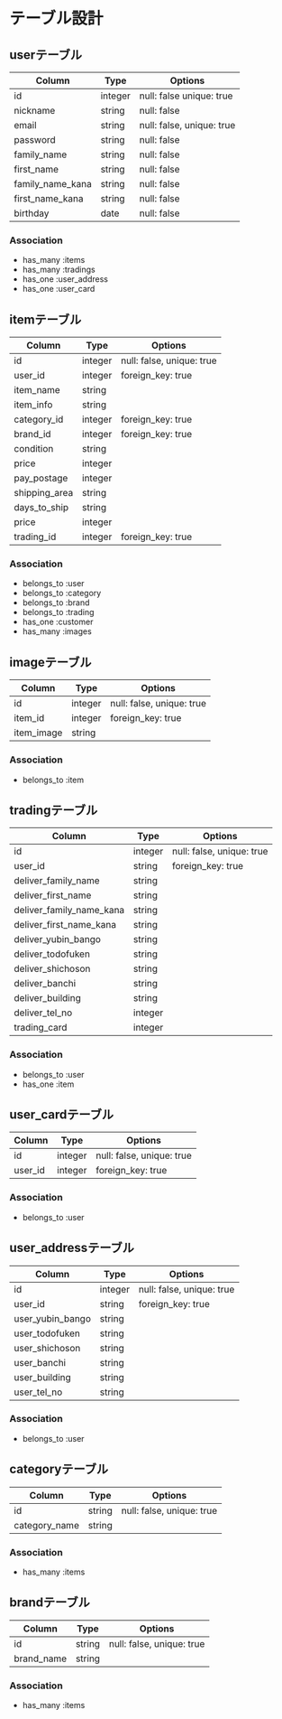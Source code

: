 # テーブル設計

## userテーブル
|Column|Type|Options|
|------|----|-------|
|id|integer|null: false unique: true|
|nickname|string|null: false|
|email|string|null: false, unique: true|
|password|string|null: false|
|family_name|string|null: false|
|first_name|string|null: false|
|family_name_kana|string|null: false|
|first_name_kana|string|null: false|
|birthday|date|null: false|

### Association
- has_many :items
- has_many :tradings
- has_one :user_address
- has_one :user_card

## itemテーブル
|Column|Type|Options|
|------|----|-------|
|id|integer|null: false, unique: true|
|user_id|integer|foreign_key: true|
|item_name|string|
|item_info|string|
|category_id|integer|foreign_key: true|
|brand_id|integer|foreign_key: true|
|condition|string|
|price|integer|
|pay_postage|integer|
|shipping_area|string|
|days_to_ship|string|
|price|integer|
|trading_id|integer|foreign_key: true|

### Association
- belongs_to :user
- belongs_to :category
- belongs_to :brand
- belongs_to :trading
- has_one :customer
- has_many :images

## imageテーブル
|Column|Type|Options|
|------|----|-------|
|id|integer|null: false, unique: true|
|item_id|integer|foreign_key: true|
|item_image|string|

### Association
- belongs_to :item

## tradingテーブル
|Column|Type|Options|
|------|----|-------|
|id|integer|null: false, unique: true|
|user_id|string|foreign_key: true|
|deliver_family_name|string|
|deliver_first_name|string|
|deliver_family_name_kana|string|
|deliver_first_name_kana|string|
|deliver_yubin_bango|string|
|deliver_todofuken|string|
|deliver_shichoson|string|
|deliver_banchi|string|
|deliver_building|string|
|deliver_tel_no|integer|
|trading_card|integer|

### Association
- belongs_to :user
- has_one :item

## user_cardテーブル
|Column|Type|Options|
|------|----|-------|
|id|integer|null: false, unique: true|
|user_id|integer|foreign_key: true|

### Association
- belongs_to :user

## user_addressテーブル
|Column|Type|Options|
|------|----|-------|
|id|integer|null: false, unique: true|
|user_id|string|foreign_key: true|
|user_yubin_bango|string|
|user_todofuken|string|
|user_shichoson|string|
|user_banchi|string|
|user_building|string|
|user_tel_no|string|

### Association
- belongs_to :user

## categoryテーブル
|Column|Type|Options|
|------|----|-------|
|id|string|null: false, unique: true|
|category_name|string|

### Association
- has_many :items

## brandテーブル
|Column|Type|Options|
|------|----|-------|
|id|string|null: false, unique: true|
|brand_name|string|

### Association
- has_many :items

